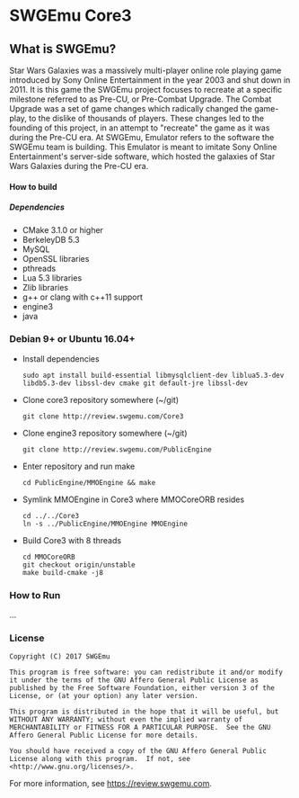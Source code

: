 # SWGEmu Core3 #

## What is SWGEmu? ##

Star Wars Galaxies was a massively multi-player online role playing game introduced by Sony Online Entertainment in the year 2003 and shut down in 2011.
It is this game the SWGEmu project focuses to recreate at a specific milestone referred to as Pre-CU, or Pre-Combat Upgrade. The Combat Upgrade was a set of game changes which radically changed the game-play, to the dislike of thousands of players. These changes led to the founding of this project, in an attempt to "recreate" the game as it was during the Pre-CU era.
At SWGEmu, Emulator refers to the software the SWGEmu team is building. This Emulator is meant to imitate Sony Online Entertainment's server-side software, which hosted the galaxies of Star Wars Galaxies during the Pre-CU era.

#### How to build ####

##### Dependencies #####
  * CMake 3.1.0 or higher
  * BerkeleyDB 5.3
  * MySQL
  * OpenSSL libraries
  * pthreads
  * Lua 5.3 libraries
  * Zlib libraries
  * g++ or clang with c++11 support
  * engine3
  * java

### Debian 9+ or Ubuntu 16.04+ ###
  * Install dependencies

        sudo apt install build-essential libmysqlclient-dev liblua5.3-dev libdb5.3-dev libssl-dev cmake git default-jre libssl-dev
  * Clone core3 repository somewhere  (~/git)

        git clone http://review.swgemu.com/Core3
  * Clone engine3 repository somewhere (~/git)

        git clone http://review.swgemu.com/PublicEngine
  * Enter repository and run make

        cd PublicEngine/MMOEngine && make
  * Symlink MMOEngine in Core3 where MMOCoreORB resides

        cd ../../Core3
        ln -s ../PublicEngine/MMOEngine MMOEngine
  * Build Core3 with 8 threads

        cd MMOCoreORB
        git checkout origin/unstable
        make build-cmake -j8

### How to Run ###
...

### License ###
    Copyright (C) 2017 SWGEmu

    This program is free software: you can redistribute it and/or modify
    it under the terms of the GNU Affero General Public License as published by the Free Software Foundation, either version 3 of the License, or (at your option) any later version.

    This program is distributed in the hope that it will be useful, but WITHOUT ANY WARRANTY; without even the implied warranty of MERCHANTABILITY or FITNESS FOR A PARTICULAR PURPOSE.  See the GNU Affero General Public License for more details.

    You should have received a copy of the GNU Affero General Public License along with this program.  If not, see <http://www.gnu.org/licenses/>.

For more information, see https://review.swgemu.com.
